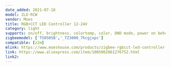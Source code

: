 ```yaml
---
date_added: 2021-07-18
model: ZLD-RCW
vendor: Moes
title: RGB+CCT LED Controller 12-24V
category: light
supports: on/off, brightness, colortemp, color, DND mode, power on behavior
zigbeemodel: ['TS0505B','_TZ3000_7hcgjxpc']
compatible: [z2m]
mlink: https://www.moeshouse.com/products/zigbee-rgbcct-led-controller-plus-rgb-cct-dimmer-module-smart-life-app-control-with-tuya-conbee-amazon-alexa-echo-3-0-smartthings-gateway-app-remote-control-dc-12v-24v
link: https://www.aliexpress.com/item/1005002861276752.html
link2: 
---
```

